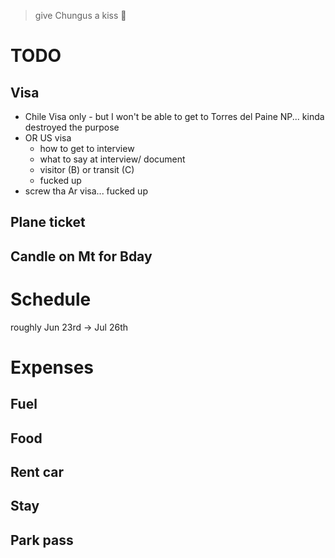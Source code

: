 > give Chungus a kiss 🩷

# TODO
## Visa
- Chile Visa only - but I won't be able to get to Torres del Paine NP... kinda destroyed the purpose
- OR US visa
	- how to get to interview
	- what to say at interview/ document
	- visitor (B) or transit (C)
	- fucked up
- screw tha Ar visa... fucked up

## Plane ticket

## Candle on Mt for Bday

# Schedule

roughly Jun 23rd -> Jul 26th


# Expenses
## Fuel

## Food

## Rent car

## Stay

## Park pass
